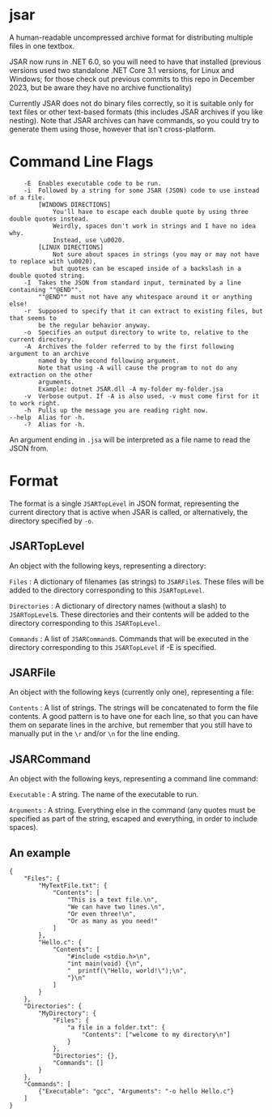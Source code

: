 # jsar
 A human-readable uncompressed archive format for distributing multiple files in one textbox.

 JSAR now runs in .NET 6.0, so you will need to have that installed (previous versions used two standalone .NET Core 3.1 versions, for Linux and Windows; for those check out previous commits to this repo in December 2023, but be aware they have no archive functionality)

 Currently JSAR does not do binary files correctly, so it is suitable only for text files or other text-based formats (this includes JSAR archives if you like nesting). Note that JSAR archives can have commands, so you could try to generate them using those, however that isn't cross-platform.

# Command Line Flags
```
    -E  Enables executable code to be run.
    -i  Followed by a string for some JSAR (JSON) code to use instead of a file.
        [WINDOWS DIRECTIONS]
            You'll have to escape each double quote by using three double quotes instead.
            Weirdly, spaces don't work in strings and I have no idea why.
            Instead, use \u0020.
        [LINUX DIRECTIONS]
            Not sure about spaces in strings (you may or may not have to replace with \u0020),
            but quotes can be escaped inside of a backslash in a double quoted string.
    -I  Takes the JSON from standard input, terminated by a line containing ""@END"".
        ""@END"" must not have any whitespace around it or anything else!
    -r  Supposed to specify that it can extract to existing files, but that seems to
        be the regular behavior anyway.
    -o  Specifies an output directory to write to, relative to the current directory.
    -A  Archives the folder referred to by the first following argument to an archive
        named by the second following argument.
        Note that using -A will cause the program to not do any extraction on the other
        arguments.
        Example: dotnet JSAR.dll -A my-folder my-folder.jsa
    -v  Verbose output. If -A is also used, -v must come first for it to work right.
    -h  Pulls up the message you are reading right now.
--help  Alias for -h.
    -?  Alias for -h.
```
An argument ending in `.jsa` will be interpreted as a file name to read the JSON from. 

# Format
The format is a single `JSARTopLevel` in JSON format, representing the current directory that is active when JSAR is called, or alternatively, the directory specified by `-o`.
## JSARTopLevel
An object with the following keys, representing a directory:

`Files` : A dictionary of filenames (as strings) to `JSARFile`s. These files will be added to the directory corresponding to this `JSARTopLevel`. 

`Directories` : A dictionary of directory names (without a slash) to `JSARTopLevel`s. These directories and their contents will be added to the directory corresponding to this `JSARTopLevel`.

`Commands` : A list of `JSARCommand`s. Commands that will be executed in the directory corresponding to this `JSARTopLevel` if -E is specified.

## JSARFile
An object with the following keys (currently only one), representing a file:

`Contents` : A list of strings. The strings will be concatenated to form the file contents. A good pattern is to have one for each line, so that you can have them on separate lines in the archive, but remember that you still have to manually put in the `\r` and/or `\n` for the line ending.

## JSARCommand
An object with the following keys, representing a command line command:

`Executable` : A string. The name of the executable to run.

`Arguments` : A string. Everything else in the command (any quotes must be specified as part of the string, escaped and everything, in order to include spaces).

## An example
```
{
    "Files": {
        "MyTextFile.txt": {
            "Contents": [
                "This is a text file.\n",
                "We can have two lines.\n",
                "Or even three!\n",
                "Or as many as you need!"
            ]
        },
        "Hello.c": {
            "Contents": [
                "#include <stdio.h>\n",
                "int main(void) {\n",
                "  printf(\"Hello, world!\");\n",
                "}\n"
            ]
        }
    },
    "Directories": {
        "MyDirectory": {
            "Files": {
                "a file in a folder.txt": {
                    "Contents": ["welcome to my directory\n"]
                }
            },
            "Directories": {},
            "Commands": []
        }
    },
    "Commands": [
        {"Executable": "gcc", "Arguments": "-o hello Hello.c"}
    ]
}
```





